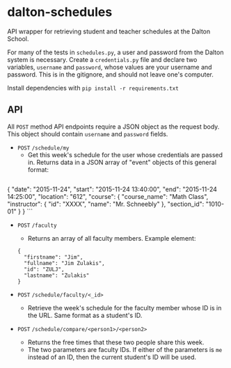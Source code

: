 # dalton-schedules
API wrapper for retrieving student and teacher schedules at the Dalton School.

For many of the tests in `schedules.py`, a user and password from the Dalton system is necessary. Create a `credentials.py` file and declare two variables, `username` and `password`, whose values are your username and password. This is in the gitignore, and should not leave one's computer.

Install dependencies with `pip install -r requirements.txt`

## API

All `POST` method API endpoints require a JSON object as the request body. This object should contain `username` and `password` fields. 

- `POST` `/schedule/my`
    - Get this week's schedule for the user whose credentials are passed in. Returns data in a JSON array of "event" objects of this general format:
    ```
{
    "date": "2015-11-24",
    "start": "2015-11-24 13:40:00", 
    "end": "2015-11-24 14:25:00", 
    "location": "612", 
    "course": {
        "course_name": "Math Class", 
        "instructor": {
          "id": "XXXX", 
          "name": "Mr. Schneebly"
        }, 
    "section_id": "1010-01"
    }
}
    ```
- `POST` `/faculty`
    - Returns an array of all faculty members. Example element:
    ```
    {
      "firstname": "Jim", 
      "fullname": "Jim Zulakis", 
      "id": "ZULJ", 
      "lastname": "Zulakis"
    }
    ```
- `POST` `/schedule/faculty/<_id>`
    - Retrieve the week's schedule for the faculty member whose ID is in the URL. Same format as a student's ID.

- `POST` `/schedule/compare/<person1>/<person2>`
    - Returns the free times that these two people share this week.
    - The two parameters are faculty IDs. If either of the parameters is `me` instead of an ID, then the current student's ID will be used.
